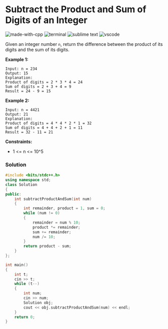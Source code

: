 # Subtract the Product and Sum of Digits of an Integer
![made-with-cpp](https://img.shields.io/badge/Made%20with-C++-007396.svg)
![terminal](https://img.shields.io/badge/Windows%20Terminal-4D4D4D?logo=windows%20terminal&logoColor=white)
![sublime text](https://img.shields.io/badge/sublime_text-%23575757.svg?logo=sublime-text&logoColor=important)
![vscode](https://img.shields.io/badge/Visual_Studio_Code-0078D4?logo=visual%20studio%20code&logoColor=white)

Given an integer number `n`, return the difference between the product of its digits and the sum of its digits.

__Example 1:__
```
Input: n = 234
Output: 15
Explanation:
Product of digits = 2 * 3 * 4 = 24
Sum of digits = 2 + 3 + 4 = 9
Result = 24 - 9 = 15
```

__Example 2:__
```
Input: n = 4421
Output: 21
Explanation:
Product of digits = 4 * 4 * 2 * 1 = 32
Sum of digits = 4 + 4 + 2 + 1 = 11
Result = 32 - 11 = 21
```

__Constraints:__
- 1 <= n <= 10^5

### Solution
```cpp
#include <bits/stdc++.h>
using namespace std;
class Solution
{
public:
    int subtractProductAndSum(int num)
    {
        int remainder, product = 1, sum = 0;
        while (num != 0)
        {
            remainder = num % 10;
            product *= remainder;
            sum += remainder;
            num /= 10;
        }
        return product - sum;
    }
};

int main()
{
    int t;
    cin >> t;
    while (t--)
    {
        int num;
        cin >> num;
        Solution obj;
        cout << obj.subtractProductAndSum(num) << endl;
    }
    return 0;
}
```